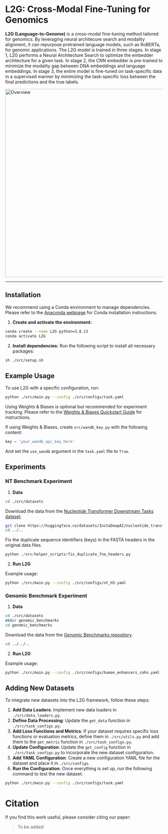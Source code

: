 # L2G: Cross-Modal Fine-Tuning for Genomics
**L2G (Language-to-Genome)** is a cross-modal fine-tuning method tailored for genomics. By leveraging neural architecure search and modality alignment, it can repurpose pretrained language models, such as RoBERTa, for genomic applications. The L2G model is trained
in three stages. In stage 1, L2G performs a Neural Architecture Search to optimize the embedder architecture for a given task. In stage 2, the CNN embedder is pre-trained to minimize the modality gap between DNA embeddings and language embeddings. In stage 3, the entire model is fine-tuned on task-specific data in a supervised manner by minimizing the task-specific loss between the final predictions and the true labels.

<img src="https://github.com/user-attachments/assets/a28e4acf-dd07-490b-a1e2-8f06fd2b19df" alt="Overview" width="600"/>

---

## Installation
We recommend using a Conda environment to manage dependencies. Please refer to the [Anaconda webpage](https://anaconda.org/) for Conda installation instructions.

1. **Create and activate the environment:**
```bash
conda create --name L2G python=3.8.13
conda activate L2G
```

2. **Install dependencies:**
   Run the following script to install all necessary packages:
```bash
sh ./src/setup.sh
```


## Example Usage

To use L2G with a specific configuration, run:
```bash
python ./src/main.py --config ./src/configs/task.yaml
```

Using Weights & Biases is optional but recommended for experiment tracking. Please refer to the [Weights & Biases Quickstart Guide](https://docs.wandb.ai/quickstart) for instructions.

If using Weights & Biases, create `src/wandb_key.py` with the following content:
```python
key = 'your_wandb_api_key_here'
```

And set the `use_wandb` argument in the `task.yaml` file to `True`.

## Experiments

### NT Benchmark Experiment

1. **Data**
```bash
cd ./src/datasets

```
 Download the data from the [Nucleotide Transformer Downstream Tasks dataset](https://huggingface.co/datasets/InstaDeepAI/nucleotide_transformer_downstream_tasks).

```bash
git clone https://huggingface.co/datasets/InstaDeepAI/nucleotide_transformer_downstream_tasks
cd ../..
```

Fix the duplicate sequence identifiers (keys) in the FASTA headers in the original data files.
```python
python ./src/helper_scripts/fix_duplicate_fna_headers.py
```
 
2. **Run L2G** 

Example usage:
```bash
python ./src/main.py --config ./src/configs/nt_H3.yaml
```


### Genomic Benchmark Experiment

1. **Data**
```bash
cd ./src/datasets
mkdir genomic_benchmarks
cd genomic_benchmarks
```
Download the data from the [Genomic Benchmarks repository](https://github.com/ML-Bioinfo-CEITEC/genomic_benchmarks?tab=readme-ov-file).

```bash
cd ../../..
```
 
2. **Run L2G**  

Example usage:
```bash
python ./src/main.py --config ./src/configs/human_enhancers_cohn.yaml
```

## Adding New Datasets

To integrate new datasets into the L2G framework, follow these steps:

1. **Add Data Loaders**: Implement new data loaders in `./src/data_loaders.py`.
2. **Define Data Processing**: Update the `get_data` function in `./src/task_configs.py`.
3. **Add Loss Functions and Metrics**: If your dataset requires specific loss functions or evaluation metrics, define them in `./src/utils.py` and add them to the `get_metric` function in `./src/task_configs.py`.
4. **Update Configuration**: Update the `get_config` function in `./src/task_configs.py` to incorporate the new dataset configuration.
5. **Add YAML Configuration**: Create a new configuration YAML file for the dataset and place it in `./src/configs`.
6. **Run the Configuration**: Once everything is set up, run the following command to test the new dataset:
```bash
python ./src/main.py --config ./src/configs/task.yaml
```

# Citation
If you find this work useful, please consider citing our paper:

> To be added
